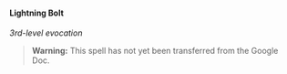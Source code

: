 #### Lightning Bolt
<!-- markdownlint-disable-next-line no-emphasis-as-heading -->
_3rd-level evocation_

> **Warning:**
> This spell has not yet been transferred from the Google Doc.
